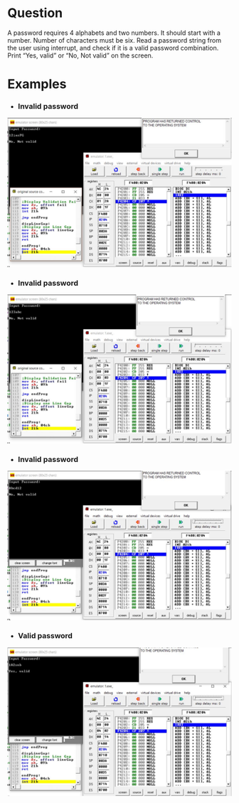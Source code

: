 # Question
A password requires 4 alphabets and two numbers. It should start with a number. Number of characters must be six. Read a password string from the user using interrupt, and check if it is a valid password combination. Print “Yes, valid” or “No, Not valid” on the screen.

# Examples
* ### Invalid password
![ex1](ex1.JPG) <br/>

* ### Invalid password
![ex2](ex2.JPG) <br/>

* ### Invalid password
![ex3](ex3.JPG) <br/>

* ### Valid password
![ex4](ex4.JPG) <br/>
